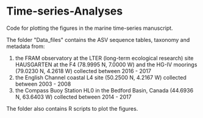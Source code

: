 # Time-series-Analyses
Code for plotting the figures in the marine time-series manuscript.

The folder "Data_files" contains the ASV sequence tables, taxonomy and metadata from:

1. the FRAM observatory at the LTER (long-term ecological research) site HAUSGARTEN at the F4 (78.9995 N, 7.0000 W) and the HG-IV moorings (79.0230 N, 4.2618 W) collected between 2016 - 2017
2. the English Channel coastal L4 site (50.2500 N, 4.2167 W) collected between 2003 - 2008
3. the Compass Buoy Station HL0 in the Bedford Basin, Canada (44.6936 N, 63.6403 W) collected between 2014 - 2017

The folder also contains R scripts to plot the figures. 
